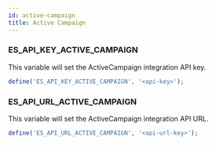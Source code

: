 ```yaml
---
id: active-campaign
title: Active Campaign
---
```


### ES_API_KEY_ACTIVE_CAMPAIGN

This variable will set the ActiveCampaign integration API key.

```php
define('ES_API_KEY_ACTIVE_CAMPAIGN', '<api-key>');
```

### ES_API_URL_ACTIVE_CAMPAIGN

This variable will set the ActiveCampaign integration API URL.

```php
define('ES_API_URL_ACTIVE_CAMPAIGN', '<api-url-key>');
```


